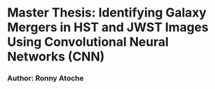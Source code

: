 # Master Thesis: Identifying Galaxy Mergers in HST and JWST Images Using Convolutional Neural Networks (CNN)

### Author: Ronny Atoche

